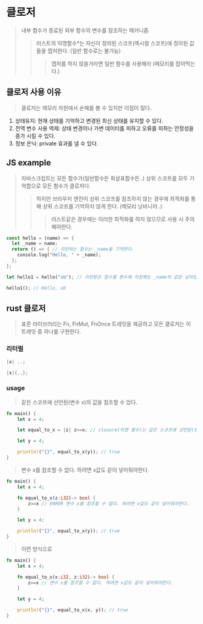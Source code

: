 # 클로저

> 내부 함수가 종료된 외부 함수의 변수를 참조하는 메커니즘
>
> > 러스트의 익명함수\*는 자신이 정의된 스코프(렉시컬 스코프)에 정의된 값들을 캡처한다. (일반 함수로는 불가능)
> >
> > > 캡처를 하지 않을거라면 일반 함수를 사용해라 (메모리를 잡아먹는다.)

## 클로저 사용 이유

> 클로저는 메모리 차원에서 손해를 볼 수 있지만 이점이 많다.

1. 상태유지: 현재 상태를 기억하고 변경된 최신 상태를 유지할 수 있다.
2. 전역 변수 사용 억제: 상태 변경이나 가변 데이터를 피하고 오류를 피하는 안정성을 증가 시킬 수 있다.
3. 정보 은닉: private 효과를 낼 수 있다.

## JS example

> 자바스크립트는 모든 함수가(일반함수든 화살표함수든..) 상위 스코프를 모두 기억함으로 모든 함수가 클로저다.
>
> > 하지만 브라우저 엔진이 상위 스코프를 참조하지 않는 경우에 최적화를 통해 상위 스코프를 기억하지 않게 한다. (메모리 낭비니까..)
> >
> > > 러스트같은 경우에는 이러한 최적화를 하지 않으므로 사용 시 주의해야한다.

```rs
const hello = (name) => {
  let _name = name;
  return () => { // 리턴하는 함수는 _name을 기억한다.
    console.log("Hello, " + _name);
  };
};

let hello1 = hello("sb"); // 리턴받은 함수를 변수에 저장해도 _name의 값은 남아있다.

hello1(); // Hello, sb
```

## rust 클로저

> 표준 라이브러리는 Fn, FnMut, FnOnce 트레잇을 제공하고 모든 클로저는 이 트레잇 중 하나를 구현한다.

### 리터럴

```rs
|x| ..;

|x|{..};
```

### usage

> 같은 스코프에 선언된(변수 x)의 값을 참조할 수 있다.

```rs
fn main() {
    let x = 4;

    let equal_to_x = |z| z==x; // closure(익명 함수)는 같은 스코프에 선언된(변수 x)의 값을 참조할 수 있다.

    let y = 4;

    println!("{}", equal_to_x(y)); // true
}
```

> 변수 x를 참조할 수 없다. 하려면 x값도 같이 넣어줘야한다.

```rs
fn main() {
    let x = 4;

    fn equal_to_x(z:i32)-> bool {
        z==x // ERROR 변수 x를 참조할 수 없다. 하려면 x값도 같이 넣어줘야한다.
    }

    let y = 4;

    println!("{}", equal_to_x(y)); // true
}
```

> 이런 방식으로

```rs
fn main() {
    let x = 4;

    fn equal_to_x(x:i32, z:i32)-> bool {
        z==x // 변수 x를 참조할 수 없다. 하려면 x값도 같이 넣어줘야한다.
    }

    let y = 4;

    println!("{}", equal_to_x(x, y)); // true
}
```
